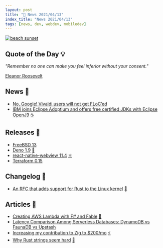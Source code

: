 ```yaml
---
layout: post
title: "📜 News 2021/04/13"
index_title: "News 2021/04/13"
tags: [news, dev, webdev, mobiledev]
---
```


<a href="https://daily-tech-news.github.io/2021/04/13/news.html">
  <img src="https://user-images.githubusercontent.com/430272/109371241-c8825b80-7882-11eb-9791-d5cdb8dd3393.jpg"
     alt="beach sunset"
     class="image">
</a>

## Quote of the Day 💡

_"Remember no one can make you feel inferior without your consent."_

[Eleanor Roosevelt](https://en.wikipedia.org/wiki/Eleanor_Roosevelt)

## News 📰

- [No, Google! Vivaldi users will not get FLoC’ed](https://vivaldi.com/blog/no-google-vivaldi-users-will-not-get-floced/)
- [IBM joins Eclipse Adoptium and offers free certified JDKs with Eclipse OpenJ9](https://developer.ibm.com/blogs/ibm-joins-eclipse-adoptium-and-offers-free-certified-jdks-with-eclipse-openj9/) [☕️](https://www.java.com "#java")

## Releases 🥳

- [FreeBSD 13](https://www.freebsd.org/releases/13.0R/relnotes/)
- [Deno 1.9](https://deno.com/blog/v1.9) [🔶](https://www.ecma-international.org "#javascript")
- [react-native-webview 11.4](https://github.com/react-native-webview/react-native-webview/releases/tag/v11.4.0) [⚛️ ](https://reactnative.dev "#reactnative")
- [Terraform 0.15](https://www.hashicorp.com/blog/announcing-hashicorp-terraform-0-15-general-availability)

## Changelog 👀

- [An RFC that adds support for Rust to the Linux kernel](https://lkml.org/lkml/2021/4/14/1023) [🐧](https://www.linux.org "#linux")

## Articles 📜

- [Creating AWS Lambda with F# and Fable](https://www.jamesdrandall.com/posts/creating_aws_lambda_with_fsharp_and_fable/) [🔷](https://fsharp.org "#fsharp #dotnet")
- [Latency Comparison Among Serverless Databases: DynamoDB vs FaunaDB vs Upstash](https://blog.upstash.com/latency-comparison)
- [Increasing my contribution to Zig to $200/mo](https://devlog.hexops.com/2021/increasing-my-contribution-to-zig-to-200-a-month?v9) [⚡️](https://ziglang.org "#ziglang")
- [Why Rust strings seem hard](https://www.brandons.me/blog/why-rust-strings-seem-hard) [🦀](https://www.rust-lang.org "#rust")


